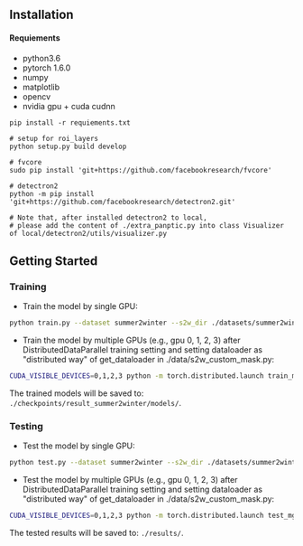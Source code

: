 ## Installation

#### Requiements
* python3.6
* pytorch 1.6.0
* numpy
* matplotlib
* opencv
* nvidia gpu + cuda cudnn

```
pip install -r requiements.txt

# setup for roi_layers
python setup.py build develop

# fvcore
sudo pip install 'git+https://github.com/facebookresearch/fvcore'

# detectron2
python -m pip install 'git+https://github.com/facebookresearch/detectron2.git'

# Note that, after installed detectron2 to local,
# please add the content of ./extra_panptic.py into class Visualizer of local/detectron2/utils/visualizer.py
```

## Getting Started
### Training
- Train the model by single GPU:
```bash
python train.py --dataset summer2winter --s2w_dir ./datasets/summer2winter_256x256_aug 
```
- Train the model by multiple GPUs (e.g., gpu 0, 1, 2, 3) after DistributedDataParallel training setting and setting dataloader as "distributed way" of get_dataloader in ./data/s2w_custom_mask.py:
```bash
CUDA_VISIBLE_DEVICES=0,1,2,3 python -m torch.distributed.launch train_mgpus.py --dataset summer2winter --s2w_dir ./datasets/summer2winter_256x256_aug
```
The trained models will be saved to: `./checkpoints/result_summer2winter/models/`.

### Testing
- Test the model by single GPU:
```bash
python test.py --dataset summer2winter --s2w_dir ./datasets/summer2winter_256x256_aug 
```
- Test the model by multiple GPUs (e.g., gpu 0, 1, 2, 3) after DistributedDataParallel training setting and setting dataloader as "distributed way" of get_dataloader in ./data/s2w_custom_mask.py:
```bash
CUDA_VISIBLE_DEVICES=0,1,2,3 python -m torch.distributed.launch test_mgpus.py --dataset summer2winter --s2w_dir ./datasets/summer2winter_256x256_aug
```
The tested results will be saved to: `./results/`.

